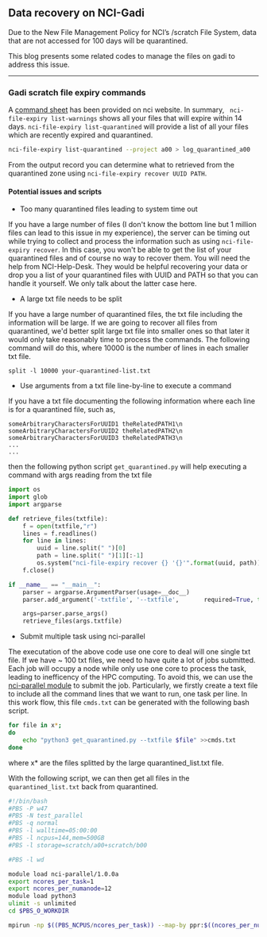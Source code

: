 ## Data recovery on NCI-Gadi

Due to the New File Management Policy for NCI’s /scratch File System, data that are not accessed for 100 days will be quarantined. 

This blog presents some related codes to manage the files on gadi to address this issue.

---

### Gadi scratch file expiry commands

A [command sheet](https://nci.org.au/sites/default/files/documents/2022-04/GadiSystem-GadiScratchFileExpiryCommands-200422-1629-37.pdf) has been provided on nci website. In summary, ``` nci-file-expiry list-warnings``` shows all your files that will expire within 14 days. ```nci-file-expiry list-quarantined``` will provide a list of all your files which are recently expired and quarantined.
```bash
nci-file-expiry list-quarantined --project a00 > log_quarantined_a00
```

From the output record you can determine what to retrieved from the quarantined zone using ```nci-file-expiry recover UUID PATH```. 

#### Potential issues and scripts

- Too many quarantined files leading to system time out

If you have a large number of files (I don't know the bottom line but 1 million files can lead to this issue in my experience), the server can be timing out while trying to collect and process the information such as using ```nci-file-expiry recover```. In this case, you won't be able to get the list of your quarantined files and of course no way to recover them. You will need the help from NCI-Help-Desk. They would be helpful recovering your data or drop you a list of your quarantined files with UUID and PATH so that you can handle it yourself. We only talk about the latter case here.

- A large txt file needs to be split

If you have a large number of quarantined files, the txt file including the information will be large. If we are going to recover all files from quarantined, we'd better split large txt file into smaller ones so that later it would only take reasonably time to process the commands. The following command will do this, where 10000 is the number of lines in each smaller txt file.

```
split -l 10000 your-quarantined-list.txt
```

- Use arguments from a txt file line-by-line to execute a command

If you have a txt file documenting the following information where each line is for a quarantined file, such as,

```
someArbitraryCharactersForUUID1 theRelatedPATH1\n
someArbitraryCharactersForUUID2 theRelatedPATH2\n
someArbitraryCharactersForUUID3 theRelatedPATH3\n
...
...
```

then the following python script ```get_quarantined.py``` will help executing a command with args reading from the txt file
```python
import os
import glob
import argparse

def retrieve_files(txtfile):
    f = open(txtfile,"r")
    lines = f.readlines()
    for line in lines:
        uuid = line.split(" ")[0]
        path = line.split(" ")[1][:-1]
        os.system("nci-file-expiry recover {} '{}'".format(uuid, path))
    f.close()

if __name__ == "__main__":
    parser = argparse.ArgumentParser(usage=__doc__)
    parser.add_argument('-txtfile', '--txtfile',       required=True, type=str)

    args=parser.parse_args()
    retrieve_files(args.txtfile)

```

- Submit multiple task using nci-parallel

The executation of the above code use one core to deal will one single txt file. If we have ~ 100 txt files, we need to have quite a lot of jobs submitted. Each job will occupy a node while only use one core to process the task, leading to inefficency of the HPC computing. To avoid this, we can use the [nci-parallel module](https://opus.nci.org.au/display/Help/nci-parallel) to submit the job. Particularly, we firstly create a text file to include all the command lines that we want to run, one task per line. In this work flow, this file ```cmds.txt``` can be generated with the following bash script.

```bash
for file in x*;
do
    echo "python3 get_quarantined.py --txtfile $file" >>cmds.txt
done
```
where x* are the files splitted by the large quarantined_list.txt file.

With the following script, we can then get all files in the ```quarantined_list.txt``` back from quarantined.

```bash
#!/bin/bash
#PBS -P w47
#PBS -N test_parallel
#PBS -q normal
#PBS -l walltime=05:00:00
#PBS -l ncpus=144,mem=500GB
#PBS -l storage=scratch/a00+scratch/b00

#PBS -l wd

module load nci-parallel/1.0.0a
export ncores_per_task=1
export ncores_per_numanode=12
module load python3
ulimit -s unlimited
cd $PBS_O_WORKDIR

mpirun -np $((PBS_NCPUS/ncores_per_task)) --map-by ppr:$((ncores_per_numanode/ncores_per_task)):NUMA:PE=${ncores_per_task} nci-parallel --input-file cmds.txt --timeout 10000
```

